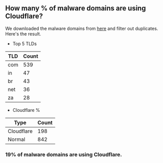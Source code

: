 ## How many % of malware domains are using Cloudflare?


We downloaded the malware domains from [here](https://urlhaus.abuse.ch) and filter out duplicates.
Here's the result.


[//]: # (start replacement)


- Top 5 TLDs

| TLD | Count |
| --- | --- |
| com | 539 |
| in | 47 |
| br | 43 |
| net | 36 |
| za | 28 |


- Cloudflare %

| Type | Count |
| --- | --- |
| Cloudflare | 198 |
| Normal | 842 |


### 19% of malware domains are using Cloudflare.